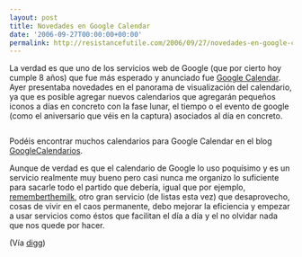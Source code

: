 ```yaml
---
layout: post
title: Novedades en Google Calendar
date: '2006-09-27T00:00:00+00:00'
permalink: http://resistancefutile.com/2006/09/27/novedades-en-google-calendar/
---
```

La verdad es que uno de los servicios web de Google (que por cierto hoy cumple 8 años) que fue más esperado y anunciado fue <a href="http://www.google.com/calendar">Google Calendar</a>. Ayer presentaba novedades en el panorama de visualización del calendario,  ya que es posible agregar nuevos calendarios que agregarán pequeños iconos a días en concreto con la fase lunar, el tiempo o el evento de google (como el aniversario que véis en la captura) asociados al día en concreto.

<a href="http://www.google.com/calendar"><img style="display:block; margin:0px auto 10px; text-align:center;cursor:pointer; cursor:hand;" src="http://photos1.blogger.com/blogger2/4553/2422/1600/gcalendar.png" border="0" alt="" /></a>

Podéis encontrar muchos calendarios para Google Calendar en el blog <a href="http://googlecalendars.blogspot.com/">GoogleCalendarios</a>.

Aunque de verdad es que el calendario de Google lo uso poquísimo y es un servicio realmente muy bueno pero casi nunca me organizo lo suficiente para sacarle todo el partido que debería, igual que por ejemplo, <a href="http://www.rememberthemilk.com">rememberthemilk</a>, otro gran servicio (de listas esta vez) que desaprovecho, cosas de vivir en el caos permanente, debo mejorar la eficiencia y empezar a usar servicios como éstos que facilitan el día a día y el no olvidar nada que nos quede por hacer.

(Vía <a href="http://digg.com/software/Google_Calendar_Launches_New_Features">digg</a>)
